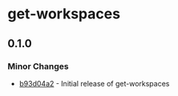 # get-workspaces

## 0.1.0
### Minor Changes

- [b93d04a2](https://github.com/Noviny/changesets/commit/b93d04a2) - Initial release of get-workspaces
